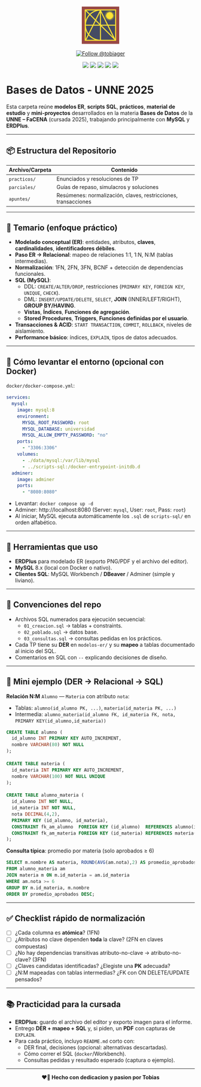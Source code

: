 <p align="center">
  <img src="https://raw.githubusercontent.com/tobiager/UNNE-LSI/main/assets/facena.png" alt="Logo de FaCENA" width="100">
</p>

<p align="center">
  <a href="https://github.com/tobiager">
    <img src="https://img.shields.io/github/followers/tobiager?label=Follow%20@tobiager&style=social" alt="Follow @tobiager" />
  </a>
</p>

<p align="center">
  <img src="https://img.shields.io/badge/MySQL-005C84?style=for-the-badge&logo=mysql&logoColor=white"/>
  <img src="https://img.shields.io/badge/Modelado-ERDPlus-6A5ACD?style=for-the-badge"/>
  <img src="https://img.shields.io/badge/UNNE-Inform%C3%A1tica-blue?style=for-the-badge"/>
  <img src="https://img.shields.io/badge/Estado-En%20curso-orange?style=for-the-badge"/>
  <img src="https://img.shields.io/badge/Cursada-2025-blue?style=for-the-badge"/>
</p>

#  Bases de Datos - UNNE 2025

Esta carpeta reúne **modelos ER**, **scripts SQL**, **prácticos**, **material de estudio** y **mini-proyectos** desarrollados en la materia **Bases de Datos** de la **UNNE – FaCENA** (cursada 2025), trabajando principalmente con **MySQL** y **ERDPlus**.

---

## 📦 Estructura del Repositorio

| Archivo/Carpeta            | Contenido |
|----------------------------|----------|
| `practicos/`               | Enunciados y resoluciones de TP |
| `parciales/`               | Guías de repaso, simulacros y soluciones |
| `apuntes/`                 | Resúmenes: normalización, claves, restricciones, transacciones |

---

## 🚀 Temario (enfoque práctico)

- **Modelado conceptual (ER)**: entidades, atributos, **claves**, **cardinalidades**, **identificadores débiles**.
- **Paso ER → Relacional**: mapeo de relaciones 1:1, 1:N, N:M (tablas intermedias).
- **Normalización**: 1FN, 2FN, 3FN, BCNF + detección de dependencias funcionales.
- **SQL (MySQL)**:
  - DDL: `CREATE/ALTER/DROP`, restricciones (`PRIMARY KEY`, `FOREIGN KEY`, `UNIQUE`, `CHECK`).
  - DML: `INSERT/UPDATE/DELETE`, `SELECT`, **JOIN** (INNER/LEFT/RIGHT), **GROUP BY/HAVING**.
  - **Vistas**, **Índices**, **Funciones de agregación**.
  - **Stored Procedures**, **Triggers**, **Funciones definidas por el usuario**.
- **Transacciones & ACID**: `START TRANSACTION`, `COMMIT`, `ROLLBACK`, niveles de aislamiento.
- **Performance básico**: índices, `EXPLAIN`, tipos de datos adecuados.

---

## 🧪 Cómo levantar el entorno (opcional con Docker)

`docker/docker-compose.yml`:

```yaml
services:
  mysql:
    image: mysql:8
    environment:
      MYSQL_ROOT_PASSWORD: root
      MYSQL_DATABASE: universidad
      MYSQL_ALLOW_EMPTY_PASSWORD: "no"
    ports:
      - "3306:3306"
    volumes:
      - ./data/mysql:/var/lib/mysql
      - ../scripts-sql:/docker-entrypoint-initdb.d
  adminer:
    image: adminer
    ports:
      - "8080:8080"
```

- Levantar: `docker compose up -d`
- Adminer: http://localhost:8080 (Server: `mysql`, User: `root`, Pass: `root`)
- Al iniciar, MySQL ejecuta automáticamente los `.sql` de `scripts-sql/` en orden alfabético.

---

## 🧰 Herramientas que uso

- **ERDPlus** para modelado ER (exporto PNG/PDF y el archivo del editor).
- **MySQL** 8.x (local con Docker o nativo).
- **Clientes SQL**: MySQL Workbench / **DBeaver** / Adminer (simple y liviano).

---

## 🧩 Convenciones del repo

- Archivos SQL numerados para ejecución secuencial:
  - `01_creacion.sql` → tablas + constraints.
  - `02_poblado.sql` → datos base.
  - `03_consultas.sql` → consultas pedidas en los prácticos.
- Cada TP tiene su **DER** en `modelos-er/` y su **mapeo** a tablas documentado al inicio del SQL.
- Comentarios en SQL con `--` explicando decisiones de diseño.

---

## 🧱 Mini ejemplo (DER → Relacional → SQL)

**Relación N:M** `Alumno` — `Materia` con atributo `nota`:

- Tablas: `alumno(id_alumno PK, ...)`, `materia(id_materia PK, ...)`
- Intermedia: `alumno_materia(id_alumno FK, id_materia FK, nota, PRIMARY KEY(id_alumno,id_materia))`

```sql
CREATE TABLE alumno (
  id_alumno INT PRIMARY KEY AUTO_INCREMENT,
  nombre VARCHAR(80) NOT NULL
);

CREATE TABLE materia (
  id_materia INT PRIMARY KEY AUTO_INCREMENT,
  nombre VARCHAR(100) NOT NULL UNIQUE
);

CREATE TABLE alumno_materia (
  id_alumno INT NOT NULL,
  id_materia INT NOT NULL,
  nota DECIMAL(4,2),
  PRIMARY KEY (id_alumno, id_materia),
  CONSTRAINT fk_am_alumno  FOREIGN KEY (id_alumno)  REFERENCES alumno(id_alumno),
  CONSTRAINT fk_am_materia FOREIGN KEY (id_materia) REFERENCES materia(id_materia)
);
```

**Consulta típica**: promedio por materia (solo aprobados ≥ 6)

```sql
SELECT m.nombre AS materia, ROUND(AVG(am.nota),2) AS promedio_aprobados
FROM alumno_materia am
JOIN materia m ON m.id_materia = am.id_materia
WHERE am.nota >= 6
GROUP BY m.id_materia, m.nombre
ORDER BY promedio_aprobados DESC;
```

---

## ✅ Checklist rápido de normalización

- [ ] ¿Cada columna es **atómica**? (1FN)
- [ ] ¿Atributos no clave dependen **toda** la clave? (2FN en claves compuestas)
- [ ] ¿No hay dependencias transitivas atributo-no-clave → atributo-no-clave? (3FN)
- [ ] ¿Claves candidatas identificadas? ¿Elegiste una **PK** adecuada?
- [ ] ¿N:M mapeadas con tablas intermedias? ¿FK con ON DELETE/UPDATE pensados?

---

## 📚 Practicidad para la cursada

- **ERDPlus**: guardo el archivo del editor y exporto imagen para el informe.
- Entrego **DER + mapeo + SQL** y, si piden, un **PDF** con capturas de `EXPLAIN`.
- Para cada práctico, incluyo `README.md` corto con:
  - DER final, decisiones (opcional: alternativas descartadas).
  - Cómo correr el SQL (`docker`/Workbench).
  - Consultas pedidas y resultado esperado (captura o ejemplo).


---

<p align="center"><b>❤️🐔 Hecho con dedicacion y pasion por Tobias</b></p>

